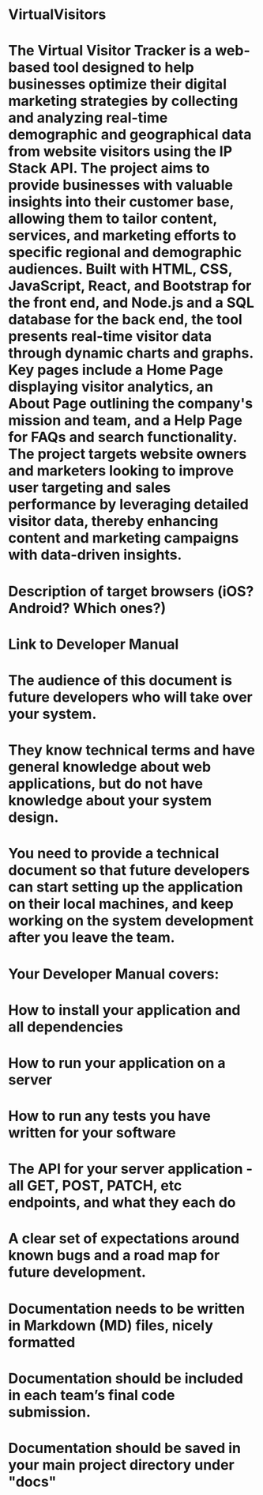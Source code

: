 # VirtualVisitors
# The Virtual Visitor Tracker is a web-based tool designed to help businesses optimize their digital marketing strategies by collecting and analyzing real-time demographic and geographical data from website visitors using the IP Stack API. The project aims to provide businesses with valuable insights into their customer base, allowing them to tailor content, services, and marketing efforts to specific regional and demographic audiences. Built with HTML, CSS, JavaScript, React, and Bootstrap for the front end, and Node.js and a SQL database for the back end, the tool presents real-time visitor data through dynamic charts and graphs. Key pages include a Home Page displaying visitor analytics, an About Page outlining the company's mission and team, and a Help Page for FAQs and search functionality. The project targets website owners and marketers looking to improve user targeting and sales performance by leveraging detailed visitor data, thereby enhancing content and marketing campaigns with data-driven insights.
# Description of target browsers (iOS? Android? Which ones?)
# Link to Developer Manual
# The audience of this document is future developers who will take over your system.
# They know technical terms and have general knowledge about web applications, but do not have knowledge about your system design.
# You need to provide a technical document so that future developers can start setting up the application on their local machines, and keep working on the system development after you leave the team.
# Your Developer Manual covers:
# How to install your application and all dependencies
# How to run your application on a server
# How to run any tests you have written for your software
# The API for your server application - all GET, POST, PATCH, etc endpoints, and what they each do
# A clear set of expectations around known bugs and a road map for future development.
# Documentation needs to be written in Markdown (MD) files, nicely formatted
# Documentation should be included in each team’s final code submission.
# Documentation should be saved in your main project directory under "docs"
